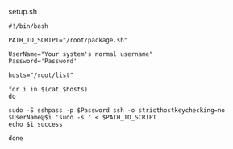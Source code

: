 setup.sh

	#!/bin/bash

	PATH_TO_SCRIPT="/root/package.sh"

	UserName="Your system's normal username"
	Password='Password'

	hosts="/root/list"

	for i in $(cat $hosts)
	do

	sudo -S sshpass -p $Password ssh -o stricthostkeychecking=no $UserName@$i 'sudo -s ' < $PATH_TO_SCRIPT
	echo $i success

	done